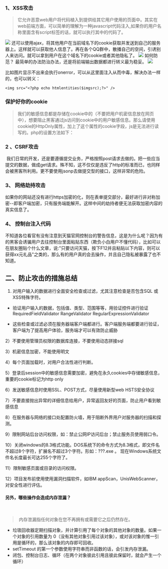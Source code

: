 ### 1、XSS攻击
>它允许恶意web用户将代码植入到提供给其它用户使用的页面中。其实在web前端方面，可以简单的理解为一种javascript代码注入,如果你的用户名称里面含有script标签的话，就可以执行其中的代码了。

![](http://upload-images.jianshu.io/upload_images/3229842-434c86a6a45f8094.png?imageMogr2/auto-orient/strip%7CimageView2/2/w/1240)
还可以使用ajax，将其他用户在当前域名下的cookie获取并发送到自己的服务器上。这样就可以获取他人信息了。再在各个QQ群中，散播自己的空间，引诱别人来访问。就可以拿到用户在这个域名下的cookie或者其他隐私了。
![](http://upload-images.jianshu.io/upload_images/3229842-f98f52fd4f9f6d20.png?imageMogr2/auto-orient/strip%7CimageView2/2/w/1240)
如何防范？
最简单的办法防治办法，还是将前端输出数据都进行转义最为稳妥。
![](http://upload-images.jianshu.io/upload_images/3229842-48fa1dfd434168c5.png?imageMogr2/auto-orient/strip%7CimageView2/2/w/1240)

比如图片显示不出来会执行onerror，可以从这里面注入从而中毒，解决办法一样的，也可以转义：
```
<img src="<?php echo htmlentities($imgsrc);?>" />
```
### 保护好你的cookie
>我们的敏感信息都是存储在cookie中的（不要把用户机密信息放在网页中），想要阻止黑客通过js访问到cookie中的用户敏感信息。那么请使用cookie的HttpOnly属性，加上了这个属性的cookie字段，js是无法进行读写的。php的设置方法如下：
<?php
    setcookie("userpass", "doctorhou-shuai", NULL, NULL, NULL, NULL, TRUE);
?>

### 2 、CSRF攻击
 我们日常的开发，还是要遵循提交业务，严格按照post请求去做的。把一些应当提交的数据，做成get请求。殊不知，这不仅仅是违反了http的标准而已，也同样会被黑客所利用。更不要使用jsonp去做提交型的接口，这样非常的危险。
 
### 3、 网络劫持攻击
如果你的网站还没有进行https加密的化，则在表单提交部分，最好进行非对称加密--即客户端加密，只有服务端能解开。这样中间的劫持者便无法获取加密内容的真实信息了。
 
### 4、 控制台注入代码
不知道各位看官有没有注意到天猫官网控制台的警告信息，这是为什么呢？因为有的黑客会诱骗用户去往控制台里面粘贴东西（欺负小白用户不懂代码），比如可以在朋友圈贴个什么文章，说:"只要访问天猫，按下F12并且粘贴以下内容，则可以获得xx元礼品"之类的，那么有的用户真的会去操作，并且自己隐私被暴露了也不知道。
 
 
## 二、防止攻击的措施总结

1) 对用户输入的数据进行全面安全检查或过滤，尤其注意检查是否包含SQL 或XSS特殊字符。

  *  验证用户输入的数据，包括值、类型、范围等等，用验证控件进行验证 RequiredFieldValidator RangeValidator RegularExpressionValidator

  * 这些检查或过滤必须在服务器端客户端都进行。客户端服务端都要进行验证，客户端为了提高用户体验，服务端才可以有效防止威胁

2）不要使用管理员权限的数据库连接，不要使用动态拼接sql

3）机密信息加密，不能使用明文

4）每个页面加载时，对用户合法性进行判断。

5）登录后session中的敏感信息需要加密，避免在永久cookies中存储敏感信息，重要的cookie标记为http only

6）发送敏感信息时使用SSL、POST方式，尽量使用新型web HSTS安全协议

7）不要直接抛出异常的详细信息给用户，异常返回友好的页面，防止用户看到敏感信息

8）在服务器与网络的接口处配置防火墙，用于阻断外界用户对服务器的扫描和探测。

9）限制网站后台访问权限，如：禁止公网IP访问后台；禁止服务员使用弱口令。

10）关闭windows的8.3格式功能。DOS系统下的命令方式为8.3格式，即文件名不超过8个字符，扩展名不超过3个字符。形如：???.exe 。 现在Windows系统文件名长度最长可达255个字符了。

11）限制敏感页面或目录的访问权限。

12）项目发布前使用使用漏洞扫描软件，如IBM appScan，UnisWebScanner，对安全性进行评估。

#### 另外，哪些操作会造成内存泄漏？
 
> 内存泄漏指任何对象在您不再拥有或需要它之后仍然存在。
 
*  垃圾回收器定期扫描对象，并计算引用了每个对象的其他对象的数量。如果一个对象的引用数量为 0（没有其他对象引用过该对象），或对该对象的惟一引用是循环的，那么该对象的内存即可回收。
 
*  setTimeout 的第一个参数使用字符串而非函数的话，会引发内存泄漏。
 
*  闭包、控制台日志、循环（在两个对象彼此引用且彼此保留时，就会产生一个循环）

